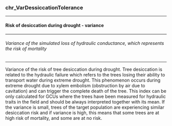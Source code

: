 ### chr_VarDessiccationTolerance



------
#### Risk of desiccation during drought - variance



------
###### Variance of the simulated loss of hydraulic conductance, which represents the risk of mortality



------
Variance of the risk of tree desiccation during drought. Tree desiccation is related to the hydraulic failure which refers to the trees losing their ability to transport water during extreme drought. This phenomenon occurs during extreme drought due to xylem embolism (obstruction by air due to cavitation) and can trigger the complete death of the tree. This index can be only calculated for GCUs where the trees have been measured for hydraulic traits in the field and should be always interpreted together with its mean.  If the variance is small, trees of the target population are experiencing similar desiccation risk and if variance is high, this means that some trees are at high risk of mortality, and some are at no risk.